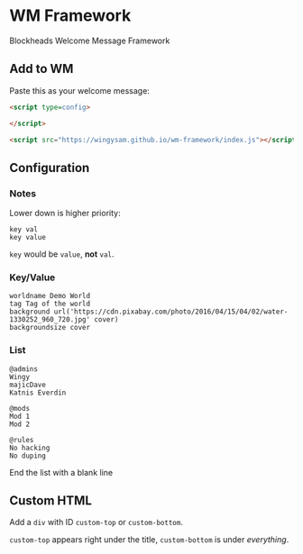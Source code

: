 WM Framework
============
Blockheads Welcome Message Framework

## Add to WM
Paste this as your welcome message:
```html
<script type=config>

</script>

<script src="https://wingysam.github.io/wm-framework/index.js"></script>
```

## Configuration
### Notes
Lower down is higher priority:
```
key val
key value
```
`key` would be `value`, **not** `val`.

### Key/Value
```
worldname Demo World
tag Tag of the world
background url('https://cdn.pixabay.com/photo/2016/04/15/04/02/water-1330252_960_720.jpg' cover)
backgroundsize cover
```

### List
```
@admins
Wingy
majicDave
Katnis Everdin

@mods
Mod 1
Mod 2

@rules
No hacking
No duping
```
End the list with a blank line

## Custom HTML
Add a `div` with ID `custom-top` or `custom-bottom`.

`custom-top` appears right under the title, `custom-bottom` is under *everything*.